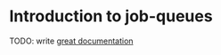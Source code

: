 # Introduction to job-queues

TODO: write [great documentation](http://jacobian.org/writing/what-to-write/)
